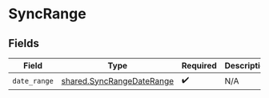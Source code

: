 # SyncRange


## Fields

| Field                                                                  | Type                                                                   | Required                                                               | Description                                                            |
| ---------------------------------------------------------------------- | ---------------------------------------------------------------------- | ---------------------------------------------------------------------- | ---------------------------------------------------------------------- |
| `date_range`                                                           | [shared.SyncRangeDateRange](../../models/shared/syncrangedaterange.md) | :heavy_check_mark:                                                     | N/A                                                                    |